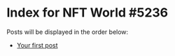 # Index for NFT World #5236
Posts will be displayed in the order below:

- [Your first post](./001-first.md)

